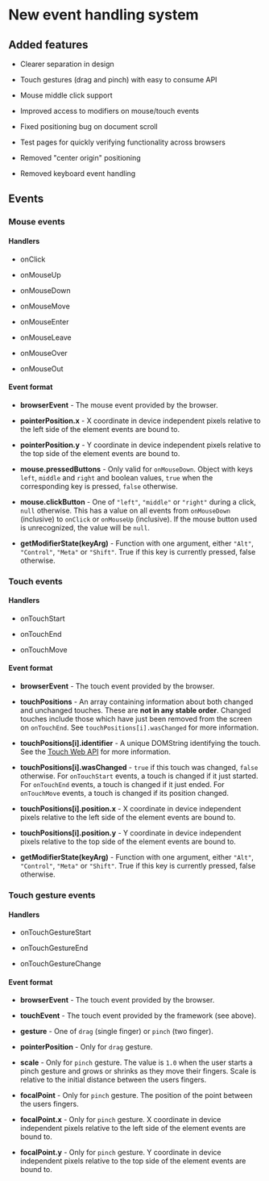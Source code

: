 # New event handling system

## Added features

 - Clearer separation in design

 - Touch gestures (drag and pinch) with easy to consume API

 - Mouse middle click support

 - Improved access to modifiers on mouse/touch events

 - Fixed positioning bug on document scroll

 - Test pages for quickly verifying functionality across browsers

 - Removed "center origin" positioning 
 
 - Removed keyboard event handling

## Events

### Mouse events

#### Handlers

 - onClick

 - onMouseUp

 - onMouseDown

 - onMouseMove

 - onMouseEnter

 - onMouseLeave

 - onMouseOver

 - onMouseOut

#### Event format

 - **browserEvent** - The mouse event provided by the browser.

 - **pointerPosition.x** - X coordinate in device independent pixels relative to
 the left side of the element events are bound to.

 - **pointerPosition.y** - Y coordinate in device independent pixels relative to
 the top side of the element events are bound to.

 - **mouse.pressedButtons** - Only valid for `onMouseDown`. Object with keys
 `left`, `middle` and `right` and boolean values, `true` when the corresponding
 key is pressed, `false` otherwise.

 - **mouse.clickButton** - One of `"left"`, `"middle"` or `"right"` during a
 click, `null` otherwise. This has a value on all events from `onMouseDown`
 (inclusive) to `onClick` or `onMouseUp` (inclusive). If the mouse button used
 is unrecognized, the value will be `null`.

 - **getModifierState(keyArg)** - Function with one argument, either `"Alt"`,
 `"Control"`, `"Meta"` or `"Shift"`. True if this key is currently pressed,
 false otherwise.

### Touch events

#### Handlers

 - onTouchStart

 - onTouchEnd

 - onTouchMove

#### Event format

 - **browserEvent** - The touch event provided by the browser.

 - **touchPositions** - An array containing information about both changed and
 unchanged touches.  These are **not in any stable order**.  Changed touches
 include those which have just been removed from the screen on `onTouchEnd`. See
 `touchPositions[i].wasChanged` for more information.

 - **touchPositions[i].identifier** - A unique DOMString identifying the touch.
 See the [Touch Web API](https://developer.mozilla.org/en-US/docs/Web/API/Touch)
 for more information.

 - **touchPositions[i].wasChanged** - `true` if this touch was changed, `false`
 otherwise. For `onTouchStart` events, a touch is changed if it just started.
 For `onTouchEnd` events, a touch is changed if it just ended. For `onTouchMove`
 events, a touch is changed if its position changed.

 - **touchPositions[i].position.x** - X coordinate in device independent pixels
 relative to the left side of the element events are bound to.

 - **touchPositions[i].position.y** - Y coordinate in device independent pixels
 relative to the top side of the element events are bound to.

 - **getModifierState(keyArg)** - Function with one argument, either `"Alt"`,
 `"Control"`, `"Meta"` or `"Shift"`. True if this key is currently pressed,
 false otherwise.

### Touch gesture events

#### Handlers

 - onTouchGestureStart

 - onTouchGestureEnd

 - onTouchGestureChange

#### Event format

 - **browserEvent** - The touch event provided by the browser.

 - **touchEvent** - The touch event provided by the framework (see above).

 - **gesture** - One of `drag` (single finger) or `pinch` (two finger).

 - **pointerPosition** - Only for `drag` gesture.

 - **scale** - Only for `pinch` gesture. The value is `1.0` when the user starts
 a pinch gesture and grows or shrinks as they move their fingers. Scale is
 relative to the initial distance between the users fingers.

 - **focalPoint** - Only for `pinch` gesture. The position of the point between
 the users fingers.

 - **focalPoint.x** - Only for `pinch` gesture. X coordinate in device
 independent pixels relative to the left side of the element events are bound
 to.

 - **focalPoint.y** - Only for `pinch` gesture. Y coordinate in device
 independent pixels relative to the top side of the element events are bound to.

